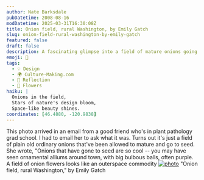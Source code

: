 ```yaml
---
author: Nate Barksdale
pubDatetime: 2008-08-16
modDatetime: 2025-03-31T16:30:08Z
title: Onion field, rural Washington, by Emily Gatch
slug: onion-field-rural-washington-by-emily-gatch
featured: false
draft: false
description: A fascinating glimpse into a field of mature onions going to seed, showcasing their unique floral structures. "Onions that have gone to seed are so cool -- you may have seen ornamental alliums around town, with big bulbous balls, often purple. A field of onion flowers looks like an outerspace commodity."
emoji: 🌌
tags:
  - 💡 Design
  - 🌍 Culture-Making.com
  - 🌅 Reflection
  - 🌸 Flowers
haiku: |
  Onions in the field,  
  Stars of nature's design bloom,  
  Space-like beauty shines.
coordinates: [46.4880, -120.9838]
---
```


This photo arrived in an email from a good friend who's in plant pathology grad school. I had to email her to ask what it was. Turns out it's just a field of plain old ordinary onions that've been allowed to mature and go to seed. She wrote, "Onions that have gone to seed are so cool -- you may have seen ornamental alliums around town, with big bulbous balls, often purple. A field of onion flowers looks like an outerspace commodity
[![photo](http://culture-making.com/media/DSCF0073.jpg)](http://www.culture-making.com/post/601/)
"Onion field, rural Washington," by Emily Gatch
